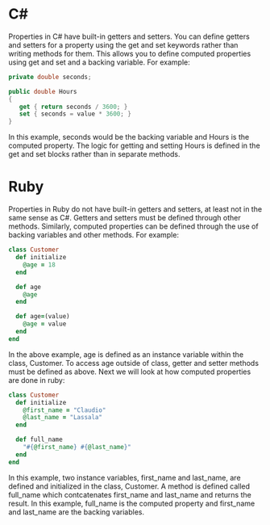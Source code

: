 # C#
Properties in C# have built-in getters and setters.  You can define getters and setters for a property using the get and set keywords rather than writing methods for them.  This allows you to define computed properties using get and set and a backing variable. For example: 
```c#
private double seconds;

public double Hours
{
   get { return seconds / 3600; }
   set { seconds = value * 3600; }
}
```
In this example, seconds would be the backing variable and Hours is the computed property.  The logic for getting and setting Hours is defined in the get and set blocks rather than in separate methods.

# Ruby
Properties in Ruby do not have built-in getters and setters, at least not in the same sense as C#.  Getters and setters must be defined through other methods.  Similarly, computed properties can be defined through the use of backing variables and other methods.  For example: 
```ruby
class Customer
  def initialize
    @age = 18
  end

  def age
    @age
  end

  def age=(value)
    @age = value
  end
end
```
In the above example, age is defined as an instance variable within the class, Customer.  To access age outside of class, getter and setter methods must be defined as above.  Next we will look at how computed properties are done in ruby: 
```ruby
class Customer
  def initialize
    @first_name = "Claudio"
    @last_name = "Lassala"
  end

  def full_name
    "#{@first_name} #{@last_name}"
  end
end
```
In this example, two instance variables, first_name and last_name, are defined and initialized in the class, Customer.  A method is defined called full_name which contcatenates first_name and last_name and returns the result.  In this example, full_name is the computed property and first_name and last_name are the backing variables.
